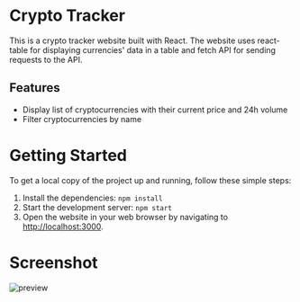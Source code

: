 # Crypto Tracker

This is a crypto tracker website built with React. The website uses react-table for displaying currencies' data in a table and fetch API for sending requests to the API.

## Features

- Display list of cryptocurrencies with their current price and 24h volume
- Filter cryptocurrencies by name

# Getting Started

To get a local copy of the project up and running, follow these simple steps:

1.  Install the dependencies: `npm install`
2.  Start the development server: `npm start`
3.  Open the website in your web browser by navigating to [http://localhost:3000](http://localhost:3000).

# Screenshot

![preview](https://imgur.com/ayZUG2f.png)
